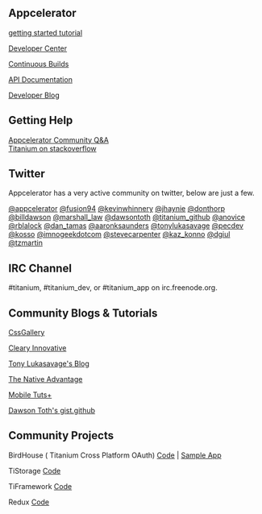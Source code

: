 ## Appcelerator 

[getting started tutorial](http://developer.appcelerator.com/get_started)

[Developer Center](http://developer.appcelerator.com) 

[Continuous Builds](http://builds.appcelerator.com.s3.amazonaws.com/index.html)

[API Documentation](http://developer.appcelerator.com/apidoc/mobile/latest) 

[Developer Blog](http://developer.appcelerator.com/blog/) 

## Getting Help
[Appcelerator Community Q&A](http://developer.appcelerator.com/questions/created)  
[Titanium on stackoverflow](http://stackoverflow.com/questions/tagged/titanium)

## Twitter

Appcelerator has a very active community on twitter, below are just a few.

[@appcelerator](http://twitter.com/appcelerator)
[@fusion94](http://twitter.com/fusion94)
[@kevinwhinnery](http://twitter.com/kevinwhinnery)
[@jhaynie](http://twitter.com/jhaynie)
[@donthorp](http://twitter.com/donthorp)
[@billdawson](http://twitter.com/billdawson)
[@marshall_law](http://twitter.com/marshall_law)
[@dawsontoth](http://twitter.com/dawsontoth)
[@titanium_github](http://twitter.com/titanium_github)
[@anovice](http://twitter.com/anovice)
[@rblalock](http://twitter.com/rblalock)
[@dan_tamas](http://twitter.com/dan_tamas)
[@aaronksaunders](http://twitter.com/aaronksaunders)
[@tonylukasavage](http://twitter.com/tonylukasavage)
[@pecdev](https://twitter.com/pecdev)
[@kosso](http://twitter.com/kosso)
[@imnogeekdotcom](http://twitter.com/imnogeekdotcom)
[@stevecarpenter](http://twitter.com/stevecarpenter)
[@kaz_konno](http://twitter.com/kaz_konno)
[@dgiul](http://twitter.com/dgiul)
[@tzmartin](http://twitter.com/tzmartin)

## IRC Channel

 #titanium, #titanium_dev, or #titanium_app on irc.freenode.org.

## Community Blogs & Tutorials
[CssGallery](http://cssgallery.info/category/titanium-appcelerator/)

[Cleary Innovative](http://blog.clearlyinnovative.com/)

[Tony Lukasavage's Blog](http://savagelook.com/blog/)

[The Native Advantage](http://thenativeadvantage.com/)

[Mobile Tuts+](http://mobile.tutsplus.com/category/tutorials/appcelerator/)

[Dawson Toth's gist.github](https://gist.github.com/dawsontoth)

## Community Projects

BirdHouse ( Titanium Cross Platform OAuth) 
[Code](https://github.com/jpurcell/birdhouse)
| [Sample App](https://github.com/jpurcell/birdhouseapp)

TiStorage
[Code](https://github.com/rblalock/TiStorage)

TiFramework
[Code](https://github.com/rblalock/TiFramework)

Redux
[Code](https://github.com/dawsontoth/Appcelerator-Titanium-Redux)